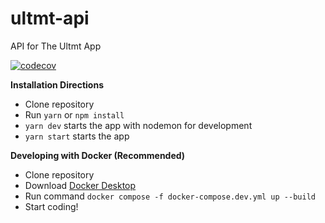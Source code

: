 # ultmt-api
API for The Ultmt App

[![codecov](https://codecov.io/gh/CeluchNB/ultmt-api/branch/main/graph/badge.svg?token=5TZJ3CJOJ9)](https://codecov.io/gh/CeluchNB/ultmt-api)

**Installation Directions**
- Clone repository
- Run `yarn` or `npm install`
- `yarn dev` starts the app with nodemon for development
- `yarn start` starts the app

**Developing with Docker (Recommended)**
- Clone repository
- Download [Docker Desktop](https://www.docker.com/products/docker-desktop/)
- Run command `docker compose -f docker-compose.dev.yml up --build`
- Start coding!